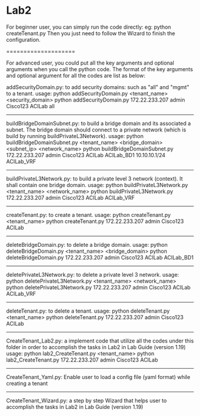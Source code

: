 Lab2
====================

For beginner user, you can simply run the code directly:
eg: python createTenant.py
Then you just need to follow the Wizard to finish the configuration.

====================

For advanced user, you could put all the key arguments and optional arguments when you call the python code.
The format of the key arguments and optional argument for all the codes are list as below:


addSecurityDomain.py: to add security domains: such as "all" and "mgmt" to a tenant.
usage:
python addSecurityDomain.py <hostname> <username> <password> <tenant_name> <security_domain>
python addSecurityDomain.py 172.22.233.207 admin Cisco123 ACILab all

--------------------------------------------------------------------

buildBridgeDomainSubnet.py: to build a bridge domain and its associated a subnet. The bridge domain should connect to a private network (which is build by running buildPrivateL3Network). 
usage:
python buildBridgeDomainSubnet.py <hostname> <username> <password> <tenant_name> <bridge_domain> <subnet_ip> <network_name>
python buildBridgeDomainSubnet.py 172.22.233.207 admin Cisco123 ACILab ACILab_BD1 10.10.10.1/24 ACILab_VRF

--------------------------------------------------------------------

buildPrivateL3Network.py: to build a private level 3 network (context). It shall contain one bridge domain.
usage:
python buildPrivateL3Network.py <hostname> <username> <password> <tenant_name> <network_name>
python buildPrivateL3Network.py 172.22.233.207 admin Cisco123 ACILab ACILab_VRF

--------------------------------------------------------------------

createTenant.py: to create a tenant.
usage:
python createTenant.py <hostname> <username> <password> <tenant_name>
python createTenant.py 172.22.233.207 admin Cisco123 ACILab

--------------------------------------------------------------------

deleteBridgeDomain.py: to delete a bridge domain.
usage:
python deleteBridgeDomain.py <hostname> <username> <password> <tenant_name> <bridge_domain>
python deleteBridgeDomain.py 172.22.233.207 admin Cisco123 ACILab ACILab_BD1

--------------------------------------------------------------------

deletePrivateL3Network.py: to delete a private level 3 network.
usage:
python deletePrivateL3Network.py <hostname> <username> <password> <tenant_name> <network_name>
python deletePrivateL3Network.py 172.22.233.207 admin Cisco123 ACILab ACILab_VRF

--------------------------------------------------------------------

deleteTenant.py: to delete a tenant.
usage:
python deleteTenant.py <hostname> <username> <password> <tenant_name>
python deleteTenant.py 172.22.233.207 admin Cisco123 ACILab

--------------------------------------------------------------------

CreateTenant_Lab2.py:  a implement code that utilize all the codes under this folder in order to accomplish the tasks in Lab2 in Lab Guide (version 1.19)
usage:
python lab2_CreateTenant.py <hostname> <username> <password> <tenant_name>
python lab2_CreateTenant.py 172.22.233.207 admin Cisco123 ACILab

--------------------------------------------------------------------

CreateTenant_Yaml.py:  Enable user to load a config file (yaml format) while creating a tenant

--------------------------------------------------------------------

CreateTenant_Wizard.py:  a step by step Wizard that helps user to accomplish the tasks in Lab2 in Lab Guide (version 1.19)
